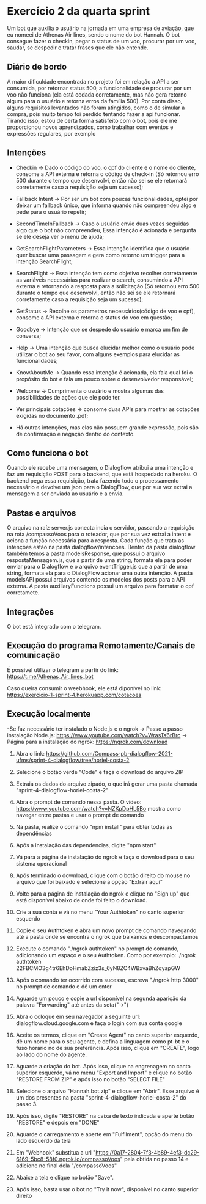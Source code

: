 
# Exercício 2 da quarta sprint

Um bot que auxilia o usuário na jornada em uma empresa de aviação, que eu nomeei de Athenas Air lines, sendo o nome do bot Hannah. O bot consegue fazer o checkin, pegar o status de um voo, procurar por um voo, saudar, se despedir e tratar frases que ele não entende.


## Diário de bordo

A maior dificuldade encontrada no projeto foi em relação a API a ser consumida, por retornar status 500, a funcionalidade de procurar por um voo não funciona (ela está codada corretamente, mas não gera retorno algum para o usuário e retorna erros da família 500). Por conta disso, alguns requisitos levantados não foram atingidos, como o de simular a compra, pois muito tempo foi perdido tentando fazer a api funcionar. Tirando isso, estou de certa forma satisfeito com o bot, pois ele me proporcionou novos aprendizados, como trabalhar com eventos e expressões regulares, por exemplo 



## Intenções

- Checkin -> Dado o código do voo, o cpf do cliente e o nome do cliente, consome a API externa e retorna o código de check-in (Só retornou erro 500 durante o tempo que desenvolvi, então não sei se ele retornará corretamente caso a requisição seja um sucesso);

- Fallback Intent -> Por ser um bot com poucas funcionalidades, optei por deixar um fallback único, que informa quando não compreendeu algo e pede para o usuário repetir;

- SecondTimeInFallback -> Caso o usuário envie duas vezes seguidas algo que o bot não compreendeu, Essa intenção é acionada e pergunta se ele deseja ver o menu de ajuda;

- GetSearchFlightParameters -> Essa intenção identifica que o usuário quer buscar uma passagem e gera como retorno um trigger para a intenção SearchFlight;

- SearchFlight -> Essa intenção tem como objetivo recolher corretamente as variáveis necessárias para realizar o search, consumindo a API externa e retornando a resposta para a solicitação (Só retornou erro 500 durante o tempo que desenvolvi, então não sei se ele retornará corretamente caso a requisição seja um sucesso);

- GetStatus -> Recolhe os parametros necessários(código de voo e cpf), consome a API externa e retorna o status do voo em questão;

- Goodbye -> Intenção que se despede do usuário e marca um fim de conversa;

- Help -> Uma intenção que busca elucidar melhor como o usuário pode utilizar o bot ao seu favor, com alguns exemplos para elucidar as funcionalidades;

- KnowAboutMe -> Quando essa intenção é acionada, ela fala qual foi o propósito do bot e fala um pouco sobre o desenvolvedor responsável;

- Welcome -> Cumprimenta o usuário e mostra algumas das possibilidades de ações que ele pode ter.

- Ver principais cotações -> consome duas APIs para mostrar as cotações exigidas no documento   .pdf;

- Há outras intenções, mas elas não possuem grande expressão, pois são de confirmação e negação dentro do contexto.


## Como funciona o bot

Quando ele recebe uma mensagem, o Dialogflow atribui a uma intenção e faz um requisição POST para o backend, que está hospedado na heroku. O backend pega essa requisição, trata fazendo todo o processamento necessário e devolve um json para o DialogFlow, que por sua vez extrai a mensagem a ser enviada ao usuário e a envia.


## Pastas e arquivos

O arquivo na raíz server.js conecta incia o servidor, passando a requisição na rota /compassoVoos para o roteador, que por sua vez extrai a intent e aciona a função necessária para a resposta. Cada função que trata as intenções estão na pasta dialogflow/intencoes. Dentro da pasta dialogflow também temos a pasta modelsResponse, que possui o arquivo respostaMensagem.js, que a partir de uma string, formata ela para poder enviar para o Dialogflow e o arquivo eventTrigger.js que a partir de uma string, formata ela para o DialogFlow acionar uma outra intenção. A pasta modelsAPI possui arquivos contendo os modelos dos posts para a API externa. A pasta auxiliaryFunctions possui um arquivo para formatar o cpf corretamete. 


## Integrações

O bot está integrado com o telegram.


## Execução do programa Remotamente/Canais de comunicação

É possível utilizar o telegram a partir do link: https://t.me/Athenas_Air_lines_bot

Caso queira consumir o weebhook, ele está diponível no link: https://exercicio-1-sprint-4.herokuapp.com/cotacoes


## Execução localmente

-Se faz necessário ter instalado o Node.js e o ngrok
-> Passo a passo instalação Node.js: https://www.youtube.com/watch?v=Wras1X6rBrc
-> Página para a instalação do ngrok: https://ngrok.com/download

1. Abra o link: https://github.com/Compass-pb-dialogflow-2021-ufms/sprint-4-dialogflow/tree/horiel-costa-2

2. Selecione o botão verde "Code" e faça o download do arquivo ZIP

3. Extraia os dados do arquivo zipado, o que irá gerar uma pasta chamada "sprint-4-dialogflow-horiel-costa-2"

4. Abra o prompt de comando nessa pasta. O vídeo: https://www.youtube.com/watch?v=NZKpDpHL5Bo mostra como navegar entre pastas e usar o prompt de comando

5. Na pasta, realize o comando "npm install" para obter todas as dependências

6. Após a instalação das dependencias, digite "npm start"

7. Vá para a página de instalação do ngrok e faça o download para o seu sistema operacional

8. Após terminado o download, clique com o botão direito do mouse no arquivo que foi baixado e selecione a opção "Extrair aqui"

9. Volte para a página de instalação do ngrok e clique no "Sign up" que está disponível abaixo de onde foi feito o download.

10. Crie a sua conta e vá no menu "Your Authtoken" no canto superior esquerdo

11. Copie o seu Authtoken e abra um novo prompt de comando navegando até a pasta onde se encontra o ngrok que baixamos e descompactamos

12. Execute o comando "./ngrok authtoken" no prompt de comando, adicionando um espaço e o seu Authtoken. Como por exemplo: ./ngrok authtoken 22FBCMO3g4tr6EhDoHmabZziz3s_6yN8ZC4WBxvaBhZqyapGW

13. Após o comando ter ocorrido com sucesso, escreva "./ngrok http 3000" no prompt de comando e dê um enter

14. Aguarde um pouco e copie a url disponível na segunda aparição da palavra "Forwarding" até antes da seta("->")

15. Abra o coloque em seu navegador a seguinte url: dialogflow.cloud.google.com e faça o login com sua conta google

16. Aceite os termos, clique em "Create Agent" no canto superior esquerdo, dê um nome para o seu agente, e defina a linguagem como pt-bt e o fuso horário no de sua preferência. Após isso, clique em "CREATE", logo ao lado do nome do agente.

17. Aguarde a criação do bot. Após isso, clique na engrenagem no canto superior esquerdo, vá no menu "Export and Import" e clique no botão "RESTORE FROM ZIP" e após isso no botão "SELECT FILE"

18. Selecione o arquivo "Hannah.bot.zip" e clique em "Abrir". Esse arquivo é um dos presentes na pasta "sprint-4-dialogflow-horiel-costa-2" do passo 3.

19. Após isso, digite "RESTORE" na caixa de texto indicada e aperte  botão "RESTORE" e depois em "DONE"

20. Aguarde o carregamento e aperte em "Fulfilment", opção do menu do lado esquerdo da tela

21. Em "Webhook" substitua a url "https://0a17-2804-7f3-4b89-4ef3-dc29-6169-5bc8-58f0.ngrok.io/compassoVoos" pela obtida no passo 14 e adicione no final dela "/compassoVoos"

22. Abaixe a tela e clique no botão "Save".

23. Após isso, basta usar o bot no "Try it now", disponível no canto superior direito